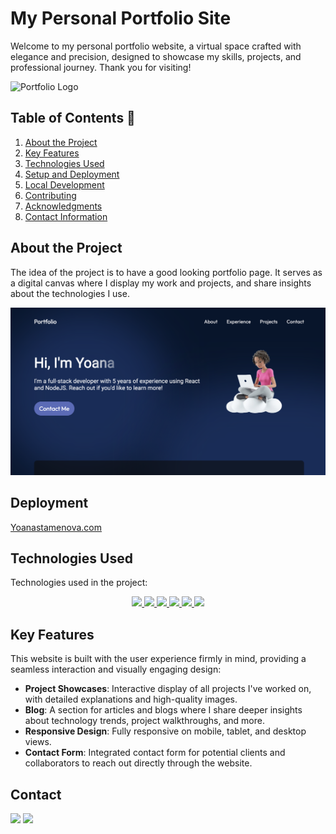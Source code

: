 # My Personal Portfolio Site

Welcome to my personal portfolio website, a virtual space crafted with elegance and precision, designed to showcase my skills, projects, and professional journey. Thank you for visiting!

![Portfolio Logo](./dist/favicon.svg)

## Table of Contents 📝

1. [About the Project](#about-the-project)
2. [Key Features](#key-features)
3. [Technologies Used](#technologies-used)
4. [Setup and Deployment](#setup-and-deployment)
5. [Local Development](#local-development)
6. [Contributing](#contributing)
7. [Acknowledgments](#acknowledgments)
8. [Contact Information](#contact-information)

## About the Project

The idea of the project is to have a good looking portfolio page. It serves as a digital canvas where I display my work and projects, and share insights about the technologies I use.

![Site Preview](./assets/about/preview.png)

## Deployment

[Yoanastamenova.com](https://yoanastamenova.github.io/Yoanastamenova.com/)

## Technologies Used

Technologies used in the project:

<div align="center">
<a href="https://developer.mozilla.org/es/docs/Web/HTML">
    <img src= "https://img.shields.io/badge/HTML5-FF6C37?style=for-the-badge&logo=HTML5&logoColor=white"/>
</a>
<a href="https://developer.mozilla.org/es/docs/Web/CSS">
    <img src= "https://img.shields.io/badge/css-1D7CF2?style=for-the-badge&logo=css3&logoColor=white"/>
</a>
<a href="https://www.javascript.com/">
    <img src= "https://img.shields.io/badge/JavaScript-F7DF1E?style=for-the-badge&logo=javascript&logoColor=black"/>
</a>
<a href="https://vitejs.dev/">
    <img src="https://img.shields.io/badge/Vite-B73BFE?style=for-the-badge&logo=vite&logoColor=FFD62E"/>
</a>
<a href="https://reactjs.org/">
    <img src="https://img.shields.io/badge/React-61DAFB?style=for-the-badge&logo=react&logoColor=black"/>
</a>
<a href="https://pages.github.com/">
    <img src="https://img.shields.io/badge/GitHub_Pages-222222?style=for-the-badge&logo=github&logoColor=white"/>
</a>
</div>


## Key Features

This website is built with the user experience firmly in mind, providing a seamless interaction and visually engaging design:

- **Project Showcases**: Interactive display of all projects I've worked on, with detailed explanations and high-quality images.
- **Blog**: A section for articles and blogs where I share deeper insights about technology trends, project walkthroughs, and more.
- **Responsive Design**: Fully responsive on mobile, tablet, and desktop views.
- **Contact Form**: Integrated contact form for potential clients and collaborators to reach out directly through the website.


## Contact

<a href = "mailto:micorreoelectronico@gmail.com"><img src="https://img.shields.io/badge/Gmail-C6362C?style=for-the-badge&logo=gmail&logoColor=white" target="_blank"></a>
<a href="https://www.linkedin.com/in/linkedinUser/" target="_blank"><img src="https://img.shields.io/badge/-LinkedIn-%230077B5?style=for-the-badge&logo=linkedin&logoColor=white" target="_blank"></a>

</p>
